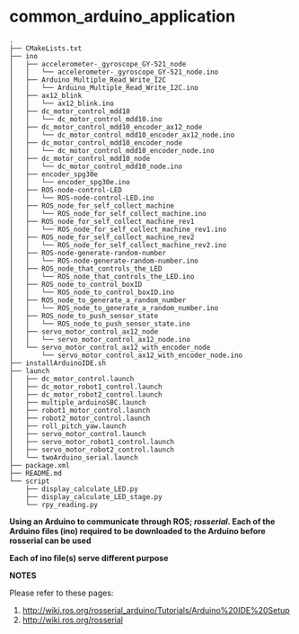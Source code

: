 # common_arduino_application

```
.
├── CMakeLists.txt
├── ino
│   ├── accelerometer-_gyroscope_GY-521_node
│   │   └── accelerometer-_gyroscope_GY-521_node.ino
│   ├── Arduino_Multiple_Read_Write_I2C
│   │   └── Arduino_Multiple_Read_Write_I2C.ino
│   ├── ax12_blink
│   │   └── ax12_blink.ino
│   ├── dc_motor_control_mdd10
│   │   └── dc_motor_control_mdd10.ino
│   ├── dc_motor_control_mdd10_encoder_ax12_node
│   │   └── dc_motor_control_mdd10_encoder_ax12_node.ino
│   ├── dc_motor_control_mdd10_encoder_node
│   │   └── dc_motor_control_mdd10_encoder_node.ino
│   ├── dc_motor_control_mdd10_node
│   │   └── dc_motor_control_mdd10_node.ino
│   ├── encoder_spg30e
│   │   └── encoder_spg30e.ino
│   ├── ROS-node-control-LED
│   │   └── ROS-node-control-LED.ino
│   ├── ROS_node_for_self_collect_machine
│   │   └── ROS_node_for_self_collect_machine.ino
│   ├── ROS_node_for_self_collect_machine_rev1
│   │   └── ROS_node_for_self_collect_machine_rev1.ino
│   ├── ROS_node_for_self_collect_machine_rev2
│   │   └── ROS_node_for_self_collect_machine_rev2.ino
│   ├── ROS-node-generate-random-number
│   │   └── ROS-node-generate-random-number.ino
│   ├── ROS_node_that_controls_the_LED
│   │   └── ROS_node_that_controls_the_LED.ino
│   ├── ROS_node_to_control_boxID
│   │   └── ROS_node_to_control_boxID.ino
│   ├── ROS_node_to_generate_a_random_number
│   │   └── ROS_node_to_generate_a_random_number.ino
│   ├── ROS_node_to_push_sensor_state
│   │   └── ROS_node_to_push_sensor_state.ino
│   ├── servo_motor_control_ax12_node
│   │   └── servo_motor_control_ax12_node.ino
│   └── servo_motor_control_ax12_with_encoder_node
│       └── servo_motor_control_ax12_with_encoder_node.ino
├── installArduinoIDE.sh
├── launch
│   ├── dc_motor_control.launch
│   ├── dc_motor_robot1_control.launch
│   ├── dc_motor_robot2_control.launch
│   ├── multiple_arduinoSBC.launch
│   ├── robot1_motor_control.launch
│   ├── robot2_motor_control.launch
│   ├── roll_pitch_yaw.launch
│   ├── servo_motor_control.launch
│   ├── servo_motor_robot1_control.launch
│   ├── servo_motor_robot2_control.launch
│   └── twoArduino_serial.launch
├── package.xml
├── README.md
└── script
    ├── display_calculate_LED.py
    ├── display_calculate_LED_stage.py
    └── rpy_reading.py

```

**Using an Arduino to communicate through ROS; *rosserial*. Each of the Arduino files (ino) required to be downloaded to the Arduino before rosserial can be used**

**Each of ino file(s) serve different purpose**

**NOTES**

Please refer to these pages:
1. http://wiki.ros.org/rosserial_arduino/Tutorials/Arduino%20IDE%20Setup
2. http://wiki.ros.org/rosserial
